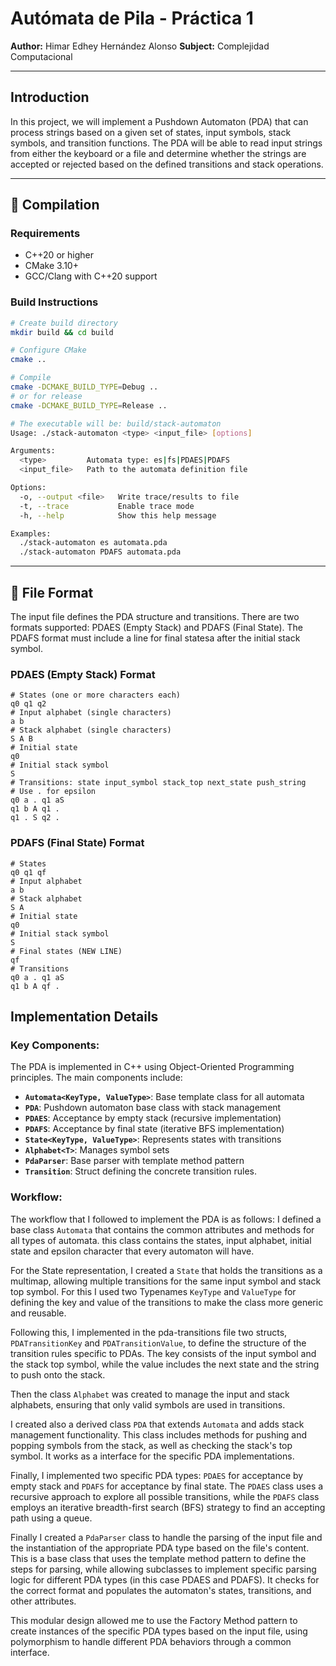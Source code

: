 # Autómata de Pila - Práctica 1
**Author:** Himar Edhey Hernández Alonso
**Subject:** Complejidad Computacional

---

## Introduction
In this project, we will implement a Pushdown Automaton (PDA) that can process strings based on a given set of states, input symbols, stack symbols, and transition functions. The PDA will be able to read input strings from either the keyboard or a file and determine whether the strings are accepted or rejected based on the defined transitions and stack operations.

---

## 🔧 Compilation

### Requirements
- C++20 or higher
- CMake 3.10+
- GCC/Clang with C++20 support

### Build Instructions

```bash
# Create build directory
mkdir build && cd build

# Configure CMake
cmake ..

# Compile
cmake -DCMAKE_BUILD_TYPE=Debug .. 
# or for release
cmake -DCMAKE_BUILD_TYPE=Release ..

# The executable will be: build/stack-automaton
Usage: ./stack-automaton <type> <input_file> [options]

Arguments:
  <type>         Automata type: es|fs|PDAES|PDAFS
  <input_file>   Path to the automata definition file

Options:
  -o, --output <file>   Write trace/results to file
  -t, --trace           Enable trace mode
  -h, --help            Show this help message

Examples:
  ./stack-automaton es automata.pda
  ./stack-automaton PDAFS automata.pda
```

---

## 📄 File Format
The input file defines the PDA structure and transitions. There are two formats supported: PDAES (Empty Stack) and PDAFS (Final State). The PDAFS format must include a line for final statesa after the initial stack symbol.

### PDAES (Empty Stack) Format

```
# States (one or more characters each)
q0 q1 q2
# Input alphabet (single characters)
a b
# Stack alphabet (single characters)
S A B
# Initial state
q0
# Initial stack symbol
S
# Transitions: state input_symbol stack_top next_state push_string
# Use . for epsilon
q0 a . q1 aS
q1 b A q1 .
q1 . S q2 .
```

### PDAFS (Final State) Format

```
# States
q0 q1 qf
# Input alphabet
a b
# Stack alphabet
S A
# Initial state
q0
# Initial stack symbol
S
# Final states (NEW LINE)
qf
# Transitions
q0 a . q1 aS
q1 b A qf .
```
## Implementation Details
### Key Components:
The PDA is implemented in C++ using Object-Oriented Programming principles. The main components include:
- **`Automata<KeyType, ValueType>`**: Base template class for all automata
- **`PDA`**: Pushdown automaton base class with stack management
- **`PDAES`**: Acceptance by empty stack (recursive implementation)
- **`PDAFS`**: Acceptance by final state (iterative BFS implementation)
- **`State<KeyType, ValueType>`**: Represents states with transitions
- **`Alphabet<T>`**: Manages symbol sets
- **`PdaParser`**: Base parser with template method pattern
- **`Transition`**: Struct defining the concrete transition rules.

### Workflow:
The workflow that I followed to implement the PDA is as follows:
I defined a base class `Automata` that contains the common attributes and methods for all types of automata. this class contains the states, input alphabet, initial state and epsilon character that every automaton will have.

For the State representation, I created a `State` that holds the transitions as a multimap, allowing multiple transitions for the same input symbol and stack top symbol. For this I used two Typenames `KeyType` and `ValueType` for defining the key and value of the transitions to make the class more generic and reusable.

Following this, I implemented in the pda-transitions file two structs, `PDATransitionKey` and `PDATransitionValue`, to define the structure of the transition rules specific to PDAs. The key consists of the input symbol and the stack top symbol, while the value includes the next state and the string to push onto the stack.

Then the class `Alphabet` was created to manage the input and stack alphabets, ensuring that only valid symbols are used in transitions.

I created also a derived class `PDA` that extends `Automata` and adds stack management functionality. This class includes methods for pushing and popping symbols from the stack, as well as checking the stack's top symbol. It works as a interface for the specific PDA implementations.

Finally, I implemented two specific PDA types: `PDAES` for acceptance by empty stack and `PDAFS` for acceptance by final state. The `PDAES` class uses a recursive approach to explore all possible transitions, while the `PDAFS` class employs an iterative breadth-first search (BFS) strategy to find an accepting path using a queue.

Finally I created a `PdaParser` class to handle the parsing of the input file and the instantiation of the appropriate PDA type based on the file's content. This is a base class that uses the template method pattern to define the steps for parsing, while allowing subclasses to implement specific parsing logic for different PDA types (in this case PDAES and PDAFS). It checks for the correct format and populates the automaton's states, transitions, and other attributes.

This modular design allowed me to use the Factory Method pattern to create instances of the specific PDA types based on the input file, using polymorphism to handle different PDA behaviors through a common interface.